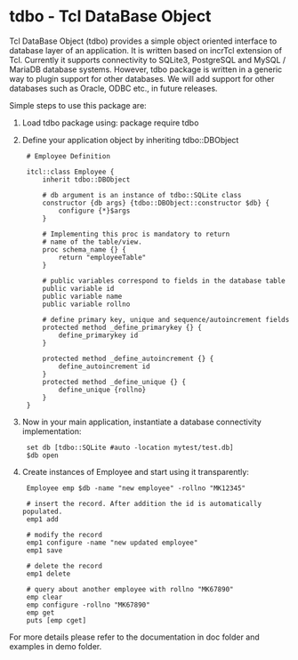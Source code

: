 tdbo - Tcl DataBase Object
==========================

Tcl DataBase Object (tdbo) provides a simple object oriented interface to database layer of an application. It is written based on incrTcl extension of Tcl. Currently it supports connectivity to SQLite3, PostgreSQL and MySQL / MariaDB database systems. However, tdbo package is written in a generic way to plugin support for other databases. We will add support for other databases such as Oracle, ODBC etc., in future releases.

Simple steps to use this package are:

1. Load tdbo package using:
		package require tdbo

2. Define your application object by inheriting tdbo::DBObject

		# Employee Definition

		itcl::class Employee {
			inherit tdbo::DBObject

			# db argument is an instance of tdbo::SQLite class
			constructor {db args} {tdbo::DBObject::constructor $db} {
				configure {*}$args
			}

			# Implementing this proc is mandatory to return
			# name of the table/view.
			proc schema_name {} {
				return "employeeTable"
			}

			# public variables correspond to fields in the database table
			public variable id
			public variable name
			public variable rollno

			# define primary key, unique and sequence/autoincrement fields
			protected method _define_primarykey {} {
				define_primarykey id  
			}

			protected method _define_autoincrement {} {
				define_autoincrement id
			}
			protected method _define_unique {} {
				define_unique {rollno}
			}
		}

3. Now in your main application, instantiate a database connectivity implementation:

		set db [tdbo::SQLite #auto -location mytest/test.db]
		$db open

4. Create instances of Employee and start using it transparently:

		Employee emp $db -name "new employee" -rollno "MK12345" 
	
		# insert the record. After addition the id is automatically populated.
		emp1 add
	
		# modify the record
		emp1 configure -name "new updated employee"
		emp1 save
	
		# delete the record
		emp1 delete	
	
		# query about another employee with rollno "MK67890"
		emp clear
		emp configure -rollno "MK67890"
		emp get
		puts [emp cget]


For more details please refer to the documentation in doc folder and examples in demo folder.
